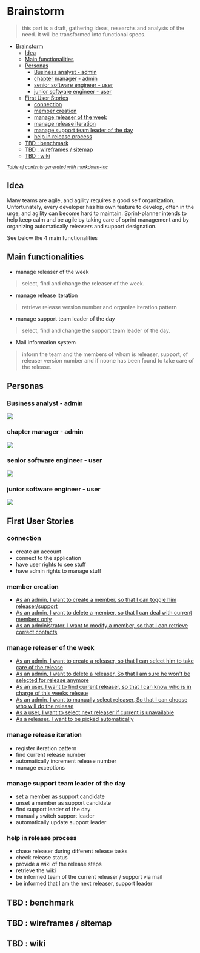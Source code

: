 # Brainstorm
> this part is a draft, gathering ideas, researchs and analysis of the need. It will be transformed into functional specs.

- [Brainstorm](#brainstorm)
  * [Idea](#idea)
  * [Main functionalities](#main-functionalities)
  * [Personas](#personas)
    + [Business analyst - admin](#business-analyst---admin)
    + [chapter manager - admin](#chapter-manager---admin)
    + [senior software engineer - user](#senior-software-engineer---user)
    + [junior software engineer - user](#junior-software-engineer---user)
  * [First User Stories](#first-user-stories)
    + [connection](#connection)
    + [member creation](#member-creation)
    + [manage releaser of the week](#manage-releaser-of-the-week)
    + [manage release iteration](#manage-release-iteration)
    + [manage support team leader of the day](#manage-support-team-leader-of-the-day)
    + [help in release process](#help-in-release-process)
  * [TBD : benchmark](#tbd---benchmark)
  * [TBD : wireframes / sitemap](#tbd---wireframes---sitemap)
  * [TBD : wiki](#tbd---wiki)

<small><i><a href='http://ecotrust-canada.github.io/markdown-toc/'>Table of contents generated with markdown-toc</a></i></small>


## Idea

Many teams are agile, and agility requires a good self organization.
Unfortunately, every developer has his own feature to develop, often in the urge, and agility can become hard to maintain.
Sprint-planner intends to help keep calm and be agile by taking care of sprint management and by organizing automatically
releasers and support designation.

See below the 4 main functionalities

## Main functionalities

-   manage releaser of the week
> select, find and change the releaser of the week. 
-   manage release iteration
> retrieve release version number and organize iteration pattern
-   manage support team leader of the day
> select, find and change the support team leader of the day.
-   Mail information system
> inform the team and the members of whom is releaser, support, of releaser version number and if noone has been found to take care of the release.

## Personas

### Business analyst - admin
![](https://github.com/Vilth83/sprint-planner/blob/master/bert-vaner.svg)
### chapter manager - admin
![](https://github.com/Vilth83/sprint-planner/blob/master/phil-mac.svg)
### senior software engineer - user
![](https://github.com/Vilth83/sprint-planner/blob/master/jay-devoe.svg)
### junior software engineer - user
![](https://github.com/Vilth83/sprint-planner/blob/master/terry-valliantown.svg)

## First User Stories

### connection

- create an account
- connect to the application
- have user rights to see stuff
- have admin rights to manage stuff


### member creation
-   [As an admin, I want to create a member, so that I can toggle him releaser/support](https://github.com/Vilth83/sprint-planner/issues/4)
-   [As an admin, I want to delete a member, so that I can deal with current members only](https://github.com/Vilth83/sprint-planner/issues/5)
-   [As an administrator, I want to modify a member, so that I can retrieve correct contacts](https://github.com/Vilth83/sprint-planner/issues/6)


### manage releaser of the week

- [As an admin, I want to create a releaser, so that I can select him to take care of the release](https://github.com/Vilth83/sprint-planner/issues/7)
- [As an admin, I want to delete a releaser, So that I am sure he won't be selected for release anymore](https://github.com/Vilth83/sprint-planner/issues/8)
- [As an user, I want to find current releaser, so that I can know who is in charge of this weeks release](https://github.com/Vilth83/sprint-planner/issues/9)
- [As an admin, I want to manually select releaser, So that I can choose who will do the release](https://github.com/Vilth83/sprint-planner/issues/11)
- [As a user, I want to select next releaser if current is unavailable](https://github.com/Vilth83/sprint-planner/issues/10)
- [As a releaser, I want to be picked automatically](https://github.com/Vilth83/sprint-planner/issues/12)

### manage release iteration

- register iteration pattern
- find current release number
- automatically increment release number
- manage exceptions   

### manage support team leader of the day

- set a member as support candidate
- unset a member as support candidate
- find support leader of the day
- manually switch support leader
- automatically update support leader

### help in release process
- chase releaser during different release tasks
- check release status
- provide a wiki of the release steps
- retrieve the wiki
- be informed team of the current releaser / support via mail
- be informed that I am the next releaser, support leader

## TBD : benchmark

## TBD : wireframes / sitemap

## TBD : wiki

